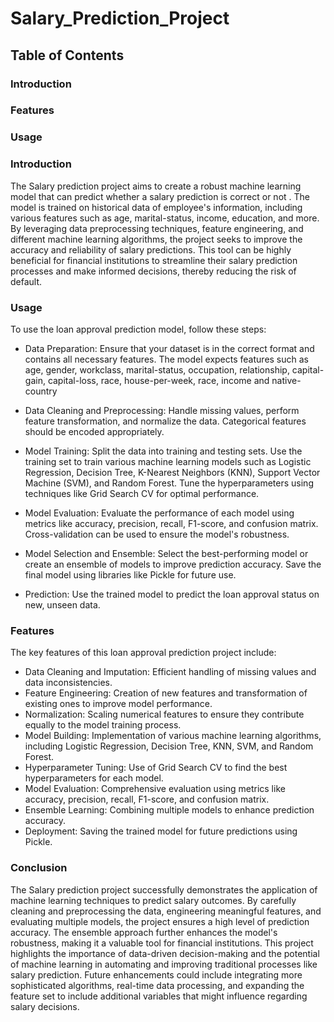 # Salary_Prediction_Project
## Table of Contents
### Introduction
### Features
### Usage
### Introduction
The Salary prediction project aims to create a robust machine learning model that can predict whether a salary prediction is correct or not . The model is trained on historical data of employee's information, including various features such as age, marital-status, income, education, and more. By leveraging data preprocessing techniques, feature engineering, and different machine learning algorithms, the project seeks to improve the accuracy and reliability of salary predictions. This tool can be highly beneficial for financial institutions to streamline their salary prediction processes and make informed decisions, thereby reducing the risk of default.

### Usage
To use the loan approval prediction model, follow these steps:

- Data Preparation: Ensure that your dataset is in the correct format and contains all necessary features. The model expects features such as age, gender, workclass, marital-status, occupation, relationship, capital-gain, capital-loss, race, house-per-week, race, income and native-country

- Data Cleaning and Preprocessing: Handle missing values, perform feature transformation, and normalize the data. Categorical features should be encoded appropriately.

- Model Training: Split the data into training and testing sets. Use the training set to train various machine learning models such as Logistic Regression, Decision Tree, K-Nearest Neighbors (KNN), Support Vector Machine (SVM), and Random Forest. Tune the hyperparameters using techniques like Grid Search CV for optimal performance.

- Model Evaluation: Evaluate the performance of each model using metrics like accuracy, precision, recall, F1-score, and confusion matrix. Cross-validation can be used to ensure the model's robustness.

- Model Selection and Ensemble: Select the best-performing model or create an ensemble of models to improve prediction accuracy. Save the final model using libraries like Pickle for future use.

- Prediction: Use the trained model to predict the loan approval status on new, unseen data.

### Features
The key features of this loan approval prediction project include:

- Data Cleaning and Imputation: Efficient handling of missing values and data inconsistencies.
- Feature Engineering: Creation of new features and transformation of existing ones to improve model performance.
- Normalization: Scaling numerical features to ensure they contribute equally to the model training process.
- Model Building: Implementation of various machine learning algorithms, including Logistic Regression, Decision Tree, KNN, SVM, and Random Forest.
- Hyperparameter Tuning: Use of Grid Search CV to find the best hyperparameters for each model.
- Model Evaluation: Comprehensive evaluation using metrics like accuracy, precision, recall, F1-score, and confusion matrix.
- Ensemble Learning: Combining multiple models to enhance prediction accuracy.
- Deployment: Saving the trained model for future predictions using Pickle.
### Conclusion
The Salary prediction project successfully demonstrates the application of machine learning techniques to predict salary outcomes. By carefully cleaning and preprocessing the data, engineering meaningful features, and evaluating multiple models, the project ensures a high level of prediction accuracy. The ensemble approach further enhances the model's robustness, making it a valuable tool for financial institutions. This project highlights the importance of data-driven decision-making and the potential of machine learning in automating and improving traditional processes like salary prediction. Future enhancements could include integrating more sophisticated algorithms, real-time data processing, and expanding the feature set to include additional variables that might influence regarding salary decisions.
